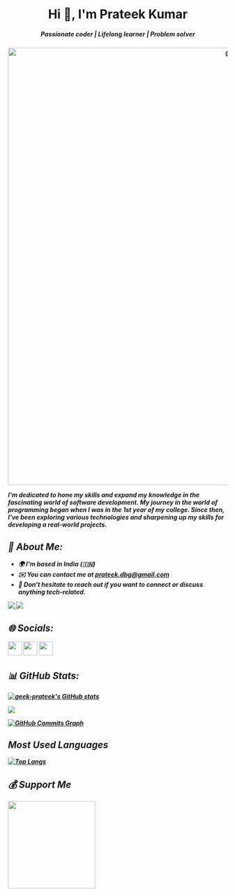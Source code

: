 <h1 align="center"><b>Hi 👋, I'm Prateek Kumar<b></h1>
<h5 align="center"><i>Passionate coder | Lifelong learner | Problem solver<i></h5>

<p align = center>
<img src = "![coding](https://github.com/geek-prateek/geek-prateek/assets/71647878/baaaac7c-5ae1-46b7-b9a5-8eb645ddc184)
" width = 1000 alt = "gif" >
</img>
</p>

I'm dedicated to hone my skills and expand my knowledge in the fascinating world of software development. My journey in the world of programming began when I was in the 1st year of my college. Since then, I've been exploring various technologies and sharpening up my skills for developing a real-world projects.

## 💫 About Me:

* 🌍  I'm based in India (🇮🇳)
* ✉️  You can contact me at [prateek.dbg@gmail.com](mailto:prateek.dbg@gmail.com)
* 🤝  Don't hesitate to reach out if you want to connect or discuss anything tech-related.

<a href="https://github.com/geek-prateek" target="_blank" rel="noreferrer">
  <img
src="https://img.shields.io/github/followers/geek-prateek?logo=github&style=for-the-badge&color=0891b2&labelColor=1c1917" />
</a>
<a href="https://twitter.com/Kumarprateek18" target="_blank" rel="noreferrer">
  <img
src="https://img.shields.io/twitter/follow/Kumarprateek18?logo=twitter&style=for-the-badge&color=0891b2&labelColor=1c1917"
/>
</a>





## 🌐 Socials:

<p align="left"> <a href="https://github.com/geek-prateek" target="_blank" rel="noreferrer"><img src="https://raw.githubusercontent.com/danielcranney/readme-generator/main/public/icons/socials/github.svg" width="32" height="32" /></a> <a href="https://www.linkedin.com/in/geekprateek/" target="_blank" rel="noreferrer"><img src="https://raw.githubusercontent.com/danielcranney/readme-generator/main/public/icons/socials/linkedin.svg" width="32" height="32" /></a> <a href="https://twitter.com/Kumarprateek18" target="_blank" rel="noreferrer"><img src="https://raw.githubusercontent.com/danielcranney/readme-generator/main/public/icons/socials/twitter.svg" width="32" height="32" /></a></p>

## 📊 GitHub Stats:

<a href="http://www.github.com/geek-prateek"><img src="https://github-readme-stats.vercel.app/api?username=geek-prateek&show_icons=true&hide=&count_private=true&title_color=0891b2&text_color=ffffff&icon_color=0891b2&bg_color=1c1917&hide_border=true&show_icons=true" alt="geek-prateek's GitHub stats" /></a>

<a href="http://www.github.com/geek-prateek"><img src="https://github-readme-streak-stats.herokuapp.com/?user=geek-prateek&stroke=ffffff&background=1c1917&ring=0891b2&fire=0891b2&currStreakNum=ffffff&currStreakLabel=0891b2&sideNums=ffffff&sideLabels=ffffff&dates=ffffff&hide_border=true" /></a>

<a href="http://www.github.com/geek-prateek"><img src="https://github-readme-activity-graph.cyclic.app/graph?username=geek-prateek&bg_color=1c1917&color=ffffff&line=0891b2&point=ffffff&area_color=1c1917&area=true&hide_border=true&custom_title=GitHub%20Commits%20Graph" alt="GitHub Commits Graph" /></a>

## Most Used Languages

[![Top Langs](https://github-readme-stats.vercel.app/api/top-langs/?username=geek-prateek&layout=compact&theme=vision-friendly-dark&langs_count=8)](https://github.com/geek-prateek/github-readme-stats)


 ## 💰 Support Me
<a href="https://bmc.link/geekprateek"><img src="https://cdn.buymeacoffee.com/buttons/v2/default-yellow.png" width="200" /></a>
